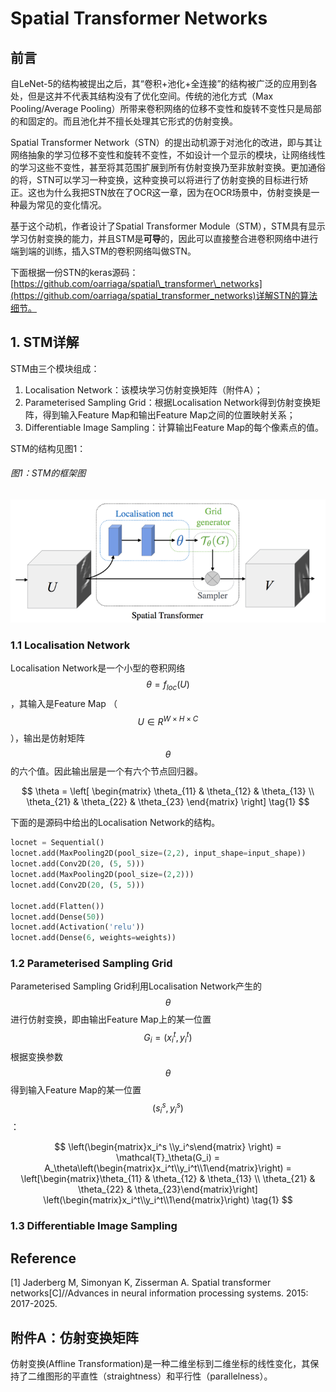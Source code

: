 # Spatial Transformer Networks

## 前言

自LeNet-5的结构被提出之后，其“卷积+池化+全连接”的结构被广泛的应用到各处，但是这并不代表其结构没有了优化空间。传统的池化方式（Max Pooling/Average Pooling）所带来卷积网络的位移不变性和旋转不变性只是局部的和固定的。而且池化并不擅长处理其它形式的仿射变换。

Spatial Transformer Network（STN）的提出动机源于对池化的改进，即与其让网络抽象的学习位移不变性和旋转不变性，不如设计一个显示的模块，让网络线性的学习这些不变性，甚至将其范围扩展到所有仿射变换乃至非放射变换。更加通俗的将，STN可以学习一种变换，这种变换可以将进行了仿射变换的目标进行矫正。这也为什么我把STN放在了OCR这一章，因为在OCR场景中，仿射变换是一种最为常见的变化情况。

基于这个动机，作者设计了Spatial Transformer Module（STM），STM具有显示学习仿射变换的能力，并且STM是**可导**的，因此可以直接整合进卷积网络中进行端到端的训练，插入STM的卷积网络叫做STN。

下面根据一份STN的keras源码：[https://github.com/oarriaga/spatial\_transformer\_networks](https://github.com/oarriaga/spatial_transformer_networks)详解STN的算法细节。

## 1. STM详解

STM由三个模块组成：

1. Localisation Network：该模块学习仿射变换矩阵（附件A）；
2. Parameterised Sampling Grid：根据Localisation Network得到仿射变换矩阵，得到输入Feature Map和输出Feature Map之间的位置映射关系；
3. Differentiable Image Sampling：计算输出Feature Map的每个像素点的值。

STM的结构见图1：

###### 图1：STM的框架图

![](/assets/STN_1.png)

### 1.1 Localisation Network

Localisation Network是一个小型的卷积网络$$\theta = f_{loc}(U)$$，其输入是Feature Map （$$U\in R^{W\times H\times C}$$），输出是仿射矩阵$$\theta$$ 的六个值。因此输出层是一个有六个节点回归器。

$$
\theta = 
  \left[
  \begin{matrix}
   \theta_{11} & \theta_{12} & \theta_{13} \\
   \theta_{21} & \theta_{22} & \theta_{23}
  \end{matrix} 
  \right]
  \tag{1}
$$

下面的是源码中给出的Localisation Network的结构。


```py
locnet = Sequential()
locnet.add(MaxPooling2D(pool_size=(2,2), input_shape=input_shape))
locnet.add(Conv2D(20, (5, 5)))
locnet.add(MaxPooling2D(pool_size=(2,2)))
locnet.add(Conv2D(20, (5, 5)))

locnet.add(Flatten())
locnet.add(Dense(50))
locnet.add(Activation('relu'))
locnet.add(Dense(6, weights=weights))
```

### 1.2 Parameterised Sampling Grid

 Parameterised Sampling Grid利用Localisation Network产生的$$\theta$$进行仿射变换，即由输出Feature Map上的某一位置$$G_i = (x^t_i, y^t_i)$$根据变换参数$$\theta$$ 得到输入Feature Map的某一位置$$(s^s_i, y^s_i)$$：
 
 $$
 \left(\begin{matrix}x_i^s \\y_i^s\end{matrix} \right) 
 = \mathcal{T}_\theta(G_i) 
 = A_\theta\left(\begin{matrix}x_i^t\\y_i^t\\1\end{matrix}\right)
 = \left[\begin{matrix}\theta_{11} & \theta_{12} & \theta_{13} \\
   \theta_{21} & \theta_{22} & \theta_{23}\end{matrix}\right]
   \left(\begin{matrix}x_i^t\\y_i^t\\1\end{matrix}\right)
  \tag{1}
 $$

### 1.3 Differentiable Image Sampling

## Reference

\[1\] Jaderberg M, Simonyan K, Zisserman A. Spatial transformer networks\[C\]//Advances in neural information processing systems. 2015: 2017-2025.

## 附件A：仿射变换矩阵

仿射变换(Affline Transformation)是一种二维坐标到二维坐标的线性变化，其保持了二维图形的平直性（straightness）和平行性（parallelness）。

